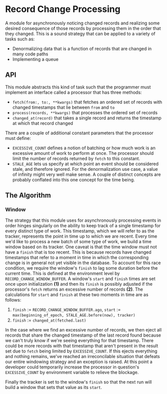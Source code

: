 # Record Change Processing
A module for asynchronously noticing changed records and realizing some desired consequence of those records by processing them in the order that they changed.
This is a sound strategy that can be applied to a variety of tasks such as:
- Denormalizing data that is a function of records that are changed in many code paths
- Implementing a queue

## API
This module abstracts this kind of task such that the programmer must implement an interface called a processor that has three methods:
- `fetch(from:, to:, **kwargs)` that fetches an ordered set of records with changed timestamps that lie between `from` and `to`
- `process(records, **kwargs)` that processes the ordered set of records
- `changed_at(record)` that takes a single record and returns the timestamp at which that record changed

There are a couple of additional constant parameters that the processor must define:
- `EXCESSIVE_COUNT` defines a notion of batching or how much work is an excessive amount of work to perform at once. The processor should limit the number of records returned by `fetch` to this constant.
- `STALE_AGE` lets us specify at which point an event should be considered stale, and therefore ignored. For the denormalization use case, a value of infinity might very well make sense. A couple of distinct concepts are probably conflated into this one concept for the time being.

## The Algorithm
### Window
The strategy that this module uses for asynchronously processing events in order hinges singularly on the ability to keep track of a single timestamp for every distinct type of work. This timestamp, which we will refer to as the tracker, represents the point in time up to which we are recent. Every time we'd like to process a new batch of some type of work, we build a time window based on its tracker. One caveat is that the time window must not have a `finish` that is too recent. This is because records have changed timestamps that refer to a moment in time in which the corresponding change is in general not yet visible in the database. To account for this race condition, we require the window's `finish` to lag some duration before the current time. This is defined at the environment level by `RECORD_CHANGE_WINDOW_BUFFER`. A window's `start` and `finish` times are set once upon initialization **(1)** and then its `finish` is possibly adjusted if the processor's `fetch` returns an excessive number of records **(2)**. The calculations for `start` and `finish` at these two moments in time are as follows:
1. `finish` := `RECORD_CHANGE_WINDOW_BUFFER.ago`, `start` := `max(beginning_of_epoch, STALE_AGE.before(now), tracker)`
1. `finish` := `changed_at(fetched.last)`

In the case where we find an excessive number of records, we then eject all records that share the changed timestamp of the last record found because we can't truly know if we're seeing everything for that timestamp. There could be more records with that timestamp that aren't present in the result set due to `fetch` being limited by `EXCESSIVE_COUNT`. If this ejects everything and nothing remains, we've reached an irreconcilable situation that defeats our entire windowing strategy and an exception is raised. At this point a developer could temporarily increase the processor in question's `EXCESSIVE_COUNT` by environment variable to relieve the blockage.

Finally the tracker is set to the window's `finish` so that the next run will build a window that sets that value as its `start`.

